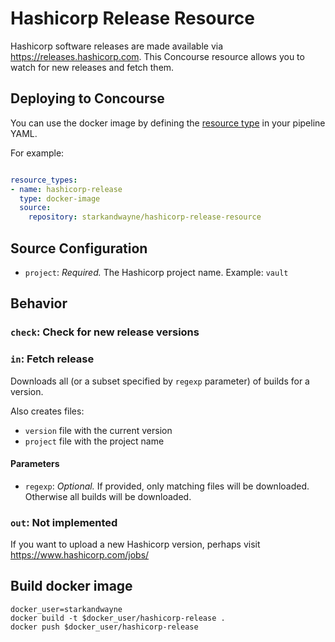 # Hashicorp Release Resource

Hashicorp software releases are made available via https://releases.hashicorp.com. This Concourse resource allows you to watch for new releases and fetch them.

## Deploying to Concourse

You can use the docker image by defining the [resource type](http://concourse.ci/configuring-resource-types.html) in your pipeline YAML.

For example:

```yaml

resource_types:
- name: hashicorp-release
  type: docker-image
  source:
    repository: starkandwayne/hashicorp-release-resource
```

## Source Configuration

* `project`: *Required.* The Hashicorp project name.
    Example: `vault`

## Behavior

### `check`: Check for new release versions

### `in`: Fetch release

Downloads all (or a subset specified by `regexp` parameter) of builds for a version.

Also creates files:

* `version` file with the current version
* `project` file with the project name

#### Parameters

* `regexp`: *Optional.* If provided, only matching files will be downloaded. Otherwise all builds will be downloaded.

### `out`: Not implemented

If you want to upload a new Hashicorp version, perhaps visit https://www.hashicorp.com/jobs/

## Build docker image

```
docker_user=starkandwayne
docker build -t $docker_user/hashicorp-release .
docker push $docker_user/hashicorp-release
```

